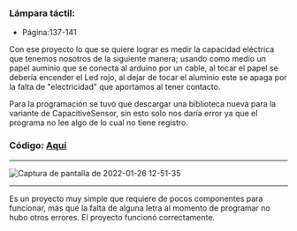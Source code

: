 ### Lámpara táctil:

- Página:137-141

Con ese proyecto lo que se quiere lograr es medir la capacidad eléctrica que tenemos nosotros de la siguiente manera; usando como medio un papel auminio 
que se conecta al arduino por un cable, al tocar el papel se debería encender el Led rojo, al dejar de tocar el aluminio este se apaga por la falta de "electricidad" que 
aportamos al tener contacto.

Para la programación se tuvo que descargar una biblioteca nueva para la variante de CapacitiveSensor, sin esto solo nos daría error ya que el programa no lee algo
de lo cual no tiene registro.

### Código: [Aquí](https://github.com/jjksimp/arduino/blob/main/L_MPARA_T_CTIL.ino)

------
![Captura de pantalla de 2022-01-26 12-51-35](https://user-images.githubusercontent.com/90753482/151158449-fd0f533c-7c12-4cfe-a98f-3e2835ad7fc7.png)

------

Es un proyecto muy simple que requiere de pocos componentes para funcionar, más que la falta de alguna letra al momento de programar no hubo otros errores.
El proyecto funcionó correctamente.
